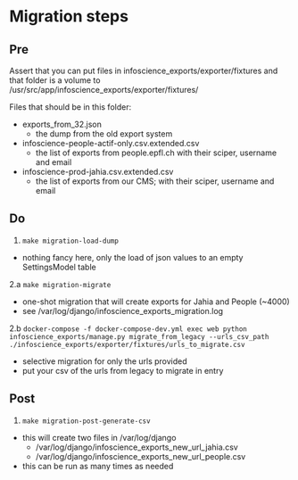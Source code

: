 # Migration steps

## Pre

Assert that you can put files in infoscience_exports/exporter/fixtures and that folder is a volume to /usr/src/app/infoscience_exports/exporter/fixtures/

Files that should be in this folder:

* exports_from_32.json
  * the dump from the old export system
* infoscience-people-actif-only.csv.extended.csv
  * the list of exports from people.epfl.ch with their sciper, username and email
* infoscience-prod-jahia.csv.extended.csv
  * the list of exports from our CMS;  with their sciper, username and email

## Do

1. `make migration-load-dump`
  * nothing fancy here, only the load of json values to an empty SettingsModel table

2.a `make migration-migrate`
  * one-shot migration that will create exports for Jahia and People (~4000)
  * see /var/log/django/infoscience_exports_migration.log

2.b `docker-compose -f docker-compose-dev.yml exec web python infoscience_exports/manage.py migrate_from_legacy --urls_csv_path ./infoscience_exports/exporter/fixtures/urls_to_migrate.csv`

  * selective migration for only the urls provided
  * put your csv of the urls from legacy to migrate in entry

## Post

1. `make migration-post-generate-csv`
  * this will create two files in /var/log/django
    * /var/log/django/infoscience_exports_new_url_jahia.csv
    * /var/log/django/infoscience_exports_new_url_people.csv
  * this can be run as many times as needed
